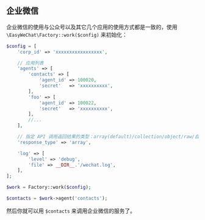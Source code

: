 ## 企业微信

企业微信的使用与公众号以及其它几个应用的使用方式都是一致的，使用 `\EasyWeChat\Factory::work($config)` 来初始化：

```php
$config = [
    'corp_id' => 'xxxxxxxxxxxxxxxxx',

    // 应用列表
    'agents' => [
        'contacts' => [
            'agent_id' => 100020,
            'secret'   => 'xxxxxxxxxx',
        ],
        'foo' => [
            'agent_id' => 100022,
            'secret'   => 'xxxxxxxxxx',
        ],
        //...
    ],

    // 指定 API 调用返回结果的类型：array(default)/collection/object/raw/自定义类名
    'response_type' => 'array',

    'log' => [
        'level' => 'debug',
        'file' => __DIR__.'/wechat.log',
    ],
];

$work = Factory::work($config);

$contacts = $work->agent('contacts');
```

然后你就可以用 `$contacts` 来调用企业微信的服务了。